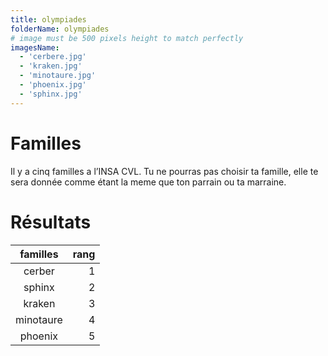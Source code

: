 ```yaml
---
title: olympiades
folderName: olympiades
# image must be 500 pixels height to match perfectly
imagesName:
  - 'cerbere.jpg'
  - 'kraken.jpg'
  - 'minotaure.jpg'
  - 'phoenix.jpg'
  - 'sphinx.jpg'
---
```


# Familles

Il y a cinq familles a l’INSA CVL. Tu ne pourras pas choisir ta famille, elle te sera donnée comme étant la meme que ton parrain ou ta marraine.

<center>
  <carousel :names="imagesName" :folder-name="folderName"></carousel>
</center>

# Résultats

| familles  | rang |
| :---------: | ----: |
| cerber    | 1    |
| sphinx    | 2    |
| kraken    | 3    |
| minotaure | 4    |
| phoenix   | 5    |
